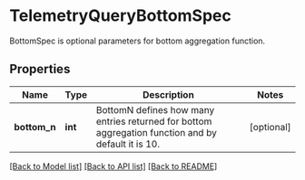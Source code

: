 # TelemetryQueryBottomSpec

BottomSpec is optional parameters for bottom aggregation function.
## Properties
Name | Type | Description | Notes
------------ | ------------- | ------------- | -------------
**bottom_n** | **int** | BottomN defines how many entries returned for bottom aggregation function and by default it is 10. | [optional] 

[[Back to Model list]](../README.md#documentation-for-models) [[Back to API list]](../README.md#documentation-for-api-endpoints) [[Back to README]](../README.md)


